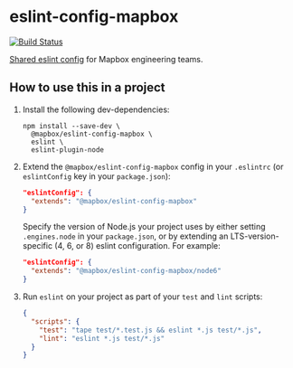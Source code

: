 # eslint-config-mapbox

[![Build Status](https://travis-ci.org/mapbox/eslint-config-mapbox.svg?branch=master)](https://travis-ci.org/mapbox/eslint-config-mapbox)

[Shared eslint config](https://eslint.org/docs/developer-guide/shareable-configs) for Mapbox engineering teams.

## How to use this in a project

1. Install the following dev-dependencies:

    ```
    npm install --save-dev \
      @mapbox/eslint-config-mapbox \
      eslint \
      eslint-plugin-node
    ```

2. Extend the `@mapbox/eslint-config-mapbox` config in your `.eslintrc` (or `eslintConfig` key in your `package.json`):

    ```json
    "eslintConfig": {
      "extends": "@mapbox/eslint-config-mapbox"
    }
    ```

    Specify the version of Node.js your project uses by either setting `.engines.node` in your `package.json`, or by extending an LTS-version-specific (4, 6, or 8) eslint configuration. For example:

    ```json
    "eslintConfig": {
      "extends": "@mapbox/eslint-config-mapbox/node6"
    }
    ```

3. Run `eslint` on your project as part of your `test` and `lint` scripts:

    ```json
    {
      "scripts": {
        "test": "tape test/*.test.js && eslint *.js test/*.js",
        "lint": "eslint *.js test/*.js"
      }
    }
    ```
